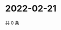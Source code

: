# 2022-02-21

共 0 条

<!-- BEGIN WEIBO -->
<!-- 最后更新时间 Mon Feb 21 2022 15:14:09 GMT+0800 (China Standard Time) -->

<!-- END WEIBO -->
